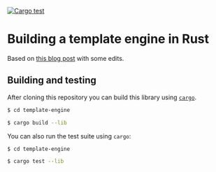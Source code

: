 [![Cargo test](https://github.com/Sparrow0hawk/template-engine/actions/workflows/cargo-test.yml/badge.svg)](https://github.com/Sparrow0hawk/template-engine/actions/workflows/cargo-test.yml)
# Building a template engine in Rust

Based on [this blog post](https://blog.spike.codes/build-a-template-engine) with some edits.

## Building and testing

After cloning this repository you can build this library using [`cargo`](https://doc.rust-lang.org/cargo/guide/index.html).

```bash
$ cd template-engine

$ cargo build --lib
```

You can also run the test suite using `cargo`:

```bash
$ cd template-engine

$ cargo test --lib
```
